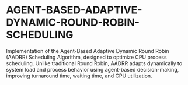 # AGENT-BASED-ADAPTIVE-DYNAMIC-ROUND-ROBIN-SCHEDULING
Implementation of the Agent-Based Adaptive Dynamic Round Robin (AADRR) Scheduling Algorithm, designed to optimize CPU process scheduling. Unlike traditional Round Robin, AADRR adapts dynamically to system load and process behavior using agent-based decision-making, improving turnaround time, waiting time, and CPU utilization.
